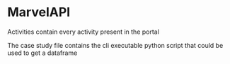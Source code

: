 # MarvelAPI

Activities contain every activity present in the portal

The case study file contains the cli executable python script that could be used to get a dataframe
